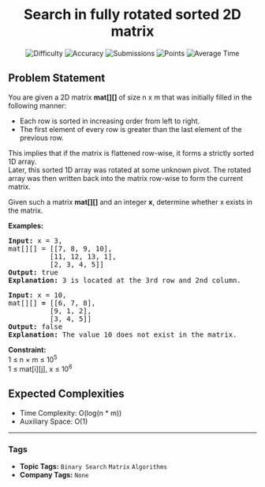 <h1 align="center">Search in fully rotated sorted 2D matrix</h1>

<p align="center">
  <img alt="Difficulty" title="Difficulty" src="https://custom-icon-badges.demolab.com/badge/Difficulty: Medium-1F222E?style=for-the-badge&logoColor=white&logo=fire"/>
  <img alt="Accuracy" title="Accuracy" src="https://custom-icon-badges.demolab.com/badge/Accuracy: 56.77%25-1F222E?style=for-the-badge&logoColor=white&logo=target"/>
  <img alt="Submissions" title="Submissions" src="https://custom-icon-badges.demolab.com/badge/Submissions: 11K+-1F222E?style=for-the-badge&logoColor=white&logo=repo"/>
  <img alt="Points" title="Points" src="https://custom-icon-badges.demolab.com/badge/Points: 4-1F222E?style=for-the-badge&logoColor=white&logo=award"/>
  <img alt="Average Time" title="Average Time" src="https://custom-icon-badges.demolab.com/badge/Average%20Time: 20m-1F222E?style=for-the-badge&logoColor=white&logo=clock"/>
</p>

## Problem Statement

You are given a 2D matrix <b>mat[][] </b>of size n x m that was initially filled in the following manner:

 

- Each row is sorted in increasing order from left to right.
- The first element of every row is greater than the last element of the previous row.
 

This implies that if the matrix is flattened row-wise, it forms a strictly sorted 1D array.<br>Later, this sorted 1D array was rotated at some unknown pivot. The rotated array was then written back into the matrix row-wise to form the current matrix.

 

Given such a matrix <b>mat[][]</b> and an integer <b>x</b>, determine whether x exists in the matrix.

 

<b>Examples:<br></b>

<pre><b>Input: </b>x = 3,<b><br></b>mat[][] = [[7, 8, 9, 10],           
          [11, 12, 13, 1],
          [2, 3, 4, 5]] <b><br>Output: </b>true<b><br>Explanation: </b>3 is located at the 3rd row and 2nd column.</pre>

<pre><b>Input:</b> x = 10,<b><br></b>mat[][] <b>= </b>[[6, 7, 8],                         
          [9, 1, 2],
          [3, 4, 5]]<b><br>Output: </b>false<b><br>Explanation: </b>The value 10 does not exist in the matrix.</pre>

<b>Constraint:<br></b>1 ≤ n × m ≤ 10<sup>5</sup><br>1 ≤ mat[i][j], x ≤ 10<sup>6</sup>

## Expected Complexities
- Time Complexity: O(log(n * m))
- Auxiliary Space: O(1)

<hr>

### Tags
- **Topic Tags:** `Binary Search` `Matrix` `Algorithms`
- **Company Tags:** `None`
